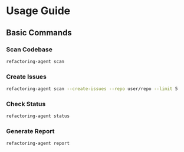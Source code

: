 # Usage Guide

## Basic Commands

### Scan Codebase

```bash
refactoring-agent scan
```

### Create Issues

```bash
refactoring-agent scan --create-issues --repo user/repo --limit 5
```

### Check Status

```bash
refactoring-agent status
```

### Generate Report

```bash
refactoring-agent report
```
